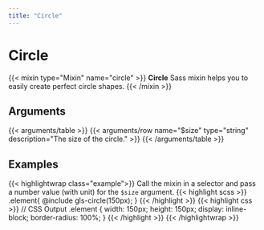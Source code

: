 ```yaml
---
title: "Circle"
---
```


# Circle

{{< mixin type="Mixin" name="circle" >}}
**Circle** Sass mixin helps you to easily create perfect circle shapes.
{{< /mixin >}}

## Arguments

{{< arguments/table >}}
    {{< arguments/row name="$size" type="string" description="The size of the circle." >}}
{{< /arguments/table >}}

## Examples

{{< highlightwrap class="example">}}
Call the mixin in a selector and pass a number value (with unit) for the `$size` argument.
{{< highlight scss >}}
.element{
    @include gls-circle(150px);
}
{{< /highlight >}}
{{< highlight css >}}
// CSS Output
.element {
    width: 150px;
    height: 150px;
    display: inline-block;
    border-radius: 100%;
}
{{< /highlight >}}
{{< /highlightwrap >}}




